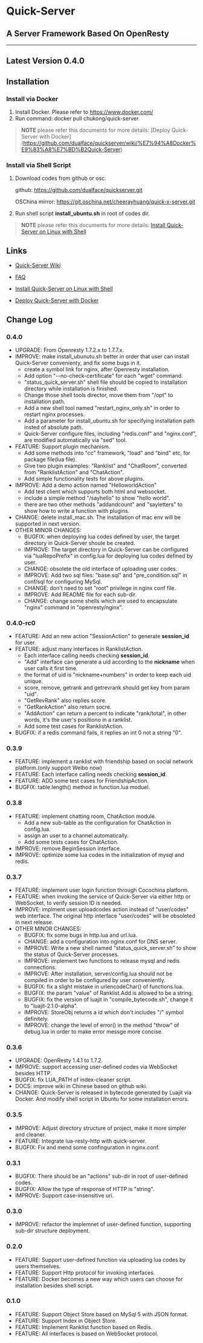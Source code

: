 # Quick-Server
## A Server Framework Based On OpenResty

---
## Latest Version 0.4.0

## Installation

### Install via Docker

1. Install Docker. Please refer to https://www.docker.com/
2. Run command: docker pull chukong/quick-server

> **NOTE** please refer this documents for more details: [Deploy Quick-Server with Docker] (https://github.com/dualface/quickserver/wiki/%E7%94%A8Docker%E9%83%A8%E7%BD%B2Quick-Server)

### Install via Shell Script

1. Download codes from github or osc.

   github:
   https://github.com/dualface/quickserver.git
   
   OSChina mirror:
   https://git.oschina.net/cheerayhuang/quick-x-server.git
   
2. Run shell script **install_ubuntu.sh** in root of codes dir.

> **NOTE** please refer this documents for more details: [Install Quick-Server on Linux with Shell](https://github.com/dualface/quickserver/wiki/%E5%9C%A8Linux%E4%B8%8B%E9%80%9A%E8%BF%87%E8%84%9A%E6%9C%AC%E5%AE%89%E8%A3%85Quick-Server)

## Links
- [Quick-Server Wiki](https://github.com/dualface/quickserver/wiki)
  
- [FAQ]()

- [Install Quick-Server on Linux with Shell](https://github.com/dualface/quickserver/wiki/%E5%9C%A8Linux%E4%B8%8B%E9%80%9A%E8%BF%87%E8%84%9A%E6%9C%AC%E5%AE%89%E8%A3%85Quick-Server)
  
- [Deploy Quick-Server with Docker](https://github.com/dualface/quickserver/wiki/%E7%94%A8docker%E9%83%A8%E7%BD%B2quick-server)

## Change Log

### 0.4.0 
- UPGRADE: From Openresty 1.7.2.x to 1.7.7.x.
- IMPROVE: make install_ubunutu.sh better in order that user can install Quick-Server convenienty, and fix some bugs in it.
    - create a symbol link for nginx, after Openresty installation.
    - Add option "--no-check-certificate" for each "wget" command.
    - "status\_quick\_server.sh" shell file should be copied to installation directory while installation is finished.
    - Change those shell tools director, move them from  "/opt" to installation path.
    - Add a new shell tool named "restart\_nginx\_only.sh" in order to restart nginx processes.
    - Add a parameter for install_ubuntu.sh for specifying installation path insted of absolute path.
    - Quick-Server configure files, including "redis.conf" and "nginx.conf", are modified automatically via "sed" tool.
- FEATURE: Support plugin mechanism.
    - Add some methods into "cc" framework, "load" and "bind" etc, for package file(lua file).
    - Give two plugin examples: "Ranklist" and "ChatRoom", converted from "RanklistAction" and "ChatAction".
    - Add simple functionality tests for above plugins.
- IMPROVE: Add a demo action named "HelloworldAction"
    - Add test client which supports both html and websocket. 
    - include a simple method "/sayhello" to show "hello world". 
    - there are two other methods "addandcount" and "sayletters" to show how to write a function with plugins.
- CHANGE: delete install_mac.sh. The installation of mac env will be supported in next version.
- OTHER MINOR CHANGES:
    - BUGFIX: when deploying lua codes defined by user, the target directory in Quick-Server shoule be created.
    - IMPROVE: The target directory in Quick-Server can be configured via "luaRepoPrefix" in config.lua for deploying lua codes defined by user.
    - CHANGE: obsolete the old interface of uploading user codes.
    - IMPROVE: Add two sql files: "base.sql" and "pre_condition.sql" in conf/sql for configuring MySql.
    - CHANGE: don't need to set "root" privilege in nginx conf file.
    - IMPROVE: Add README file for each sub-dir.
    - CHANGE: change some shells which are used to encapsulate "nginx" command in "openresty/nginx".

### 0.4.0-rc0
- FEATURE: Add an new action "SessionAction" to generate **session_id** for user.
- FEATURE: adjust many interfaces in RanklistAction. 
    - Each interface calling needs checking **session_id**. 
    - "Add" interface can generate a uid according to the **nickname** when user calls it first time.
    - the format of uid is "nickname+numbers" in order to keep each uid unique.
    - score, remove, getrank and getrevrank should get key from param "uid".
    - "GetRevRank" also replies score.
    - "GetRankAction" also return socre.
    - "AddAction" can return a percent to indicate "rank/total", in other words, it's the user's positiono in a ranklist.
    - Add some test cases for RanklistAction.
- BUGFIX: if a redis command fails, it replies an int 0 not a string "0".

### 0.3.9
- FEATURE: implement a ranklist with friendship based on social network platform.(only support Weibo now)
- FEATURE: Each interface calling needs checking **session_id**.
- FEATURE: ADD some test cases for FriendshipAction.
- BUGFIX: table.length() method in function.lua moduel.

### 0.3.8 
- FEATURE: implement chatting room, ChatAction module. 
    - Add a new sub-table as the configuration for ChatAction in config.lua.
    - assign an user to a channel automatically.
    - Add some tests cases for ChatAction. 
- IMPROVE: remove BeginSession interface.  
- IMPROVE: optimize some lua codes in the initialization of mysql and redis.

### 0.3.7

- FEATURE: implement user login function through Cocochina platform.
- FEATURE: when invoking the service of Quick-Server via either http or WebSocket, to verify session ID is needed.
- IMPROVE: implment user.uploadcodes action instead of "user/codes" web interface. The original http interface "user/codes" will be obsoleted in next release.
- OTHER MINOR CHANGES:
   - BUGFIX: fix some bugs in http.lua and url.lua.
   - CHANGE: add a configuration into nginx.conf for DNS server.
   - IMPROVE: Write a new shell named "status\_quick\_server.sh" to show the status of Quick-Server processes.
   - IMPROVE: implement two functions to release mysql and redis connections. 
   - IMPROVE: After installation, server/config.lua should not be compiled in order to be configured by user conveniently.
   - BUGFIX: fix a slight mistake in urlencodeChar() of functions.lua.
   - BUGFIX: the param "value" of Ranklist.Add is allowed to be a string.
   - BUGFIX: fix the version of luajit in "compile_bytecode.sh", change it to "luajit-2.1.0-alpha".
   - IMPROVE: StoreObj returns a id  which don't includes "/" symbol definitely.
   - IMPROVE: change the level of error() in the method "throw" of debug.lua in order to make error messge more concise.

### 0.3.6

- UPGRADE: OpenResty 1.4.1 to 1.7.2. 
- IMPROVE: support accessing user-defined codes via WebSocket besides HTTP.
- BUGFIX: fix LUA_PATH of index-cleaner script.
- DOCS: improve wiki in Chinese based on github wiki.
- CHANGE:  Quick-Server is released in bytecode generated by Luajit via Docker. And modify shell script in Ubuntu for some installation errors.

### 0.3.5

- IMPROVE: Adjust directory structure of project, make it more simpler and cleaner.
- FEATURE: Integrate lua-resty-http with quick-server. 
- BUGFIX: Fix and mend some confinguration in nginx.conf.

### 0.3.1
- BUGFIX: There should be an "actions" sub-dir in root of user-defined codes.  
- BUGFIX: Allow the type of response of HTTP is "string".
- IMPROVE: Support case-insensitive uri.

### 0.3.0
- IMPROVE: refactor the implemnet of user-defined function, supporting sub-dir structure deployment.

### 0.2.0
- FEATURE: Support user-defined function via uploading lua codes by users themselves.
- FEATURE: Support Http protocol for invoking interfaces. 
- FEATURE: Docker becomes a new way which users can choose for installation besides shell script. 

### 0.1.0
- FEATURE: Support Object Store based on MySql 5 with JSON format.
- FEATURE: Support Index in Object Store.
- FEATURE: Implement Ranklist function based on Redis. 
- FEATURE: All interfaces is based on WebSocket protocol.
